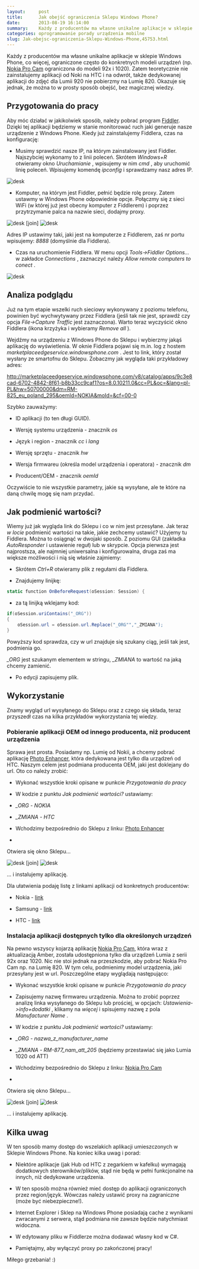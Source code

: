 ```yaml
---
layout:     post
title:      Jak obejść ograniczenia Sklepu Windows Phone?
date:       2013-08-19 16:14:00
summary:    Każdy z producentów ma własne unikalne aplikacje w sklepie Windows Phone, co więcej, ograniczone często do konkretnych modeli urządzeń (np. Nokia Pro Cam ograniczona do modeli 92x i 1020). Zatem teoretycznie nie zainstalujemy aplikacji od Noki na HTC i na odwrót, także dedykowanej aplikacji do zdjęć dla Lumii 920 nie pobierzmy na Lumię 820. Okazuje się jednak, że można to w prosty sposób obejść, b...
categories: oprogramowanie porady urządzenia mobilne
slug: Jak-obejsc-ograniczenia-Sklepu-Windows-Phone,45753.html
---
```




Każdy z producentów ma własne unikalne aplikacje w sklepie Windows Phone, co więcej, ograniczone często do konkretnych modeli urządzeń (np. [Nokia Pro Cam](http://www.windowsphone.com/pl-pl/store/app/nokia-pro-cam/bfd2d954-12da-415c-ad99-69a20f101e04) ograniczona do modeli 92x i 1020). Zatem teoretycznie nie zainstalujemy aplikacji od Noki na HTC i na odwrót, także dedykowanej aplikacji do zdjęć dla Lumii 920 nie pobierzmy na Lumię 820. Okazuje się jednak, że można to w prosty sposób obejść, bez magicznej wiedzy.



## Przygotowania do pracy


Aby móc działać w jakikolwiek sposób, należy pobrać program [Fiddler](http://fiddler2.com/get-fiddler). Dzięki tej aplikacji będziemy w stanie monitorować ruch jaki generuje nasze urządzenie z Windows Phone. Kiedy już zainstalujemy Fiddlera, czas na konfigurację:



  * Musimy sprawdzić nasze IP, na którym zainstalowany jest Fiddler. Najszybciej wykonamy to z linii poleceń. Skrótem  *Windows+R*  otwieramy okno  *Uruchamianie* , wpisujemy w nim  *cmd* , aby uruchomić linię poleceń. Wpisujemy komendę  *ipconfig*  i sprawdzamy nasz adres IP.

![desk](https://raw.githubusercontent.com/djfoxer/djfoxer.github.io/master/_img/2013-8-19-_82_/g_-_608x405_-_-_45753x20130818142007_0.png)




  * Komputer, na którym jest Fiddler, pełnić będzie rolę proxy. Zatem ustawmy w Windows Phone odpowiednie opcje. Połączmy się z sieci WiFi (w której już jest obecny komputer z Fiddlerem) i poprzez przytrzymanie palca na nazwie sieci, dodajmy proxy.


![desk](https://raw.githubusercontent.com/djfoxer/djfoxer.github.io/master/_img/2013-8-19-_82_/g_-_288x192_-_-_45753x20130818142007_0.jpg)
[join]
![desk](https://raw.githubusercontent.com/djfoxer/djfoxer.github.io/master/_img/2013-8-19-_82_/g_-_288x192_-_-_45753x20130818142005_0.jpg)


Adres IP ustawimy taki, jaki jest na komputerze z Fiddlerem, zaś nr portu wpisujemy:  *8888*  (domyślnie dla Fiddlera).






  * Czas na uruchomienie Fiddlera. W menu opcji  *Tools->Fiddler Options...*  w zakładce  *Connections* , zaznaczyć należy  *Allow remote computers to conect* .

![desk](https://raw.githubusercontent.com/djfoxer/djfoxer.github.io/master/_img/2013-8-19-_82_/g_-_608x405_-_-_45753x20130818142530_0.png)





 

## Analiza podglądu


Już na tym etapie wszelki ruch sieciowy wykonywany z poziomu telefonu, powinien być wychwytywany przez Fiddlera (jeśli tak nie jest, sprawdź czy opcja  *File->Capture Traffic*  jest zaznaczona). Warto teraz wyczyścić okno Fiddlera (ikona krzyżyka i wybieramy  *Remove all* ). 

Wejdźmy na urządzeniu z Windows Phone do Sklepu i wybierzmy jakąś aplikację do wyświetlenia. W oknie Fiddlera pojawi się m.in. log z hostem  *marketplaceedgeservice.windowsphone.com* . Jest to link, który został wysłany ze smartofnu do Sklepu. Zobaczmy jak wygląda taki przykładowy adres:

http://marketplaceedgeservice.windowsphone.com/v8/catalog/apps/9c3e8cad-6702-4842-8f61-b8b33cc9caf1?os=8.0.10211.0&cc=PL&oc=&lang=pl-PL&hw=50700000&dm=RM-825_eu_poland_295&oemId=NOKIA&moId=&cf=00-0

Szybko zauważymy:


  * ID aplikacji (to ten długi GUID).


  * Wersję systemu urządzenia - znacznik  *os* 


  * Język i region - znacznik  *cc*  i  *lang* 


  * Wersję sprzętu - znacznik  *hw* 


  * Wersja firmwareu (określa model urządzenia i operatora) - znacznik  *dm* 


  * Producent/OEM - znacznik  *oemId* 



Oczywiście to nie wszystkie parametry, jakie są wysyłane, ale te które na daną chwilę mogę się nam przydać.


## Jak podmienić wartości?


Wiemy już jak wygląda link do Sklepu i co w nim jest przesyłane. Jak teraz  *w locie*  podmienić wartości na takie, jakie zechcemy ustawić? Użyjemy tu Fiddlera. Można to osiągnąć w dwojaki sposób. Z poziomu GUI (zakładka  *AutoResponder*  i ustawienie reguł) lub w skrypcie. Opcja pierwsza jest najprostsza, ale najmniej uniwersalna i konfigurowalna, druga zaś ma większe możliwości i nią się właśnie zajmiemy:



  * Skrótem  *Ctrl+R*  otwieramy plik z regułami dla Fiddlera.


  * Znajdujemy linijkę: 
```c#
static function OnBeforeRequest(oSession: Session) {
```
 


  * za tą linijką wklejamy kod:


```c#
if(oSession.uriContains("_ORG"))
{
	oSession.url = oSession.url.Replace("_ORG"","_ZMIANA");
}
```

Powyższy kod sprawdza, czy w url znajduje się szukany ciąg, jeśli tak jest, podmienia go.

 *_ORG*  jest szukanym elementem w stringu,
 *_ZMIANA*  to wartość na jaką chcemy zamienić. 




  * Po edycji zapisujemy plik.





## Wykorzystanie


Znamy wygląd url wysyłanego do Sklepu oraz z czego się składa, teraz przyszedł czas na kilka przykładów wykorzystania tej wiedzy.


### Pobieranie aplikacji OEM od innego producenta, niż producent urządzenia

Sprawa jest prosta. Posiadamy np. Lumię od Nokii, a chcemy pobrać aplikację [Photo Enhancer](http://www.windowsphone.com/pl-pl/store/app/photo-enhancer/8e17bc66-2bb2-df11-8a2f-00237de2db9e), która dedykowana jest tylko dla urządzeń od HTC. Naszym celem jest podmiana producenta OEM, jaki jest doklejany do url. Oto co należy zrobić:


  * Wykonać wszystkie kroki opisane w punkcie  *Przygotowania do pracy* 


  * W kodzie z punktu  *Jak podmienić wartości?*  ustawiamy:


  *  *_ORG*  -  *NOKIA* 
 

  *  *_ZMIANA*  -  *HTC* 








  * Wchodzimy bezpośrednio do Sklepu z linku: [Photo Enhancer](http://www.windowsphone.com/pl-pl/store/app/photo-enhancer/8e17bc66-2bb2-df11-8a2f-00237de2db9e)


  * 
Otwiera się okno Sklepu...

![desk](https://raw.githubusercontent.com/djfoxer/djfoxer.github.io/master/_img/2013-8-19-_82_/g_-_288x192_-_-_45753x20130818153520_0.jpg)
[join]
![desk](https://raw.githubusercontent.com/djfoxer/djfoxer.github.io/master/_img/2013-8-19-_82_/g_-_288x192_-_-_45753x20130818154033_0.png)

... i instalujemy aplikację.
  






Dla ułatwienia podaję listę z linkami aplikacji od konkretnych producentów:



  * Nokia - [link](http://www.windowsphone.com/en-in/store/oem/apps-from-nokia?oemid=nokia)


  * Samsung - [link](http://www.windowsphone.com/en-us/store/oem/samsung-zone?oemid=Samsung)


  * HTC - [link](http://www.windowsphone.com/en-in/store/oem/htc-apps?oemid=htc)




### Instalacja aplikacji dostępnych tylko dla określonych urządzeń

Na pewno wszyscy kojarzą aplikację [Nokia Pro Cam](http://www.windowsphone.com/pl-pl/store/app/nokia-pro-cam/bfd2d954-12da-415c-ad99-69a20f101e04), która wraz z aktualizacją Amber, została udostępniona tylko dla urządzeń Lumia z serii 92x oraz 1020. Nic nie stoi jednak na przeszkodzie, aby pobrać Nokia Pro Cam np. na Lumię 820. W tym celu, podmienimy model urządzenia, jaki przesyłany jest w url. Poszczególne etapy wyglądają następująco:  



  * Wykonać wszystkie kroki opisane w punkcie  *Przygotowania do pracy* 


  * Zapisujemy nazwę firmwareu urządzenia. Można to zrobić poprzez analizę linka wysyłanego do Sklepu lub prościej, w opcjach:  *Ustawienia->info+dodatki* , klikamy na  *więcej*  i spisujemy nazwę z pola  *Manufacturer Name* .


  * W kodzie z punktu  *Jak podmienić wartości?*  ustawiamy:


  *  *_ORG*  -  *nazwa_z_manufacturer_name* 
 

  *  *_ZMIANA*  -  *RM-877_nam_att_205*  (będziemy przestawiać się jako Lumia 1020 od ATT)





  * Wchodzimy bezpośrednio do Sklepu z linku: [Nokia Pro Cam](http://www.windowsphone.com/pl-pl/store/app/nokia-pro-cam/bfd2d954-12da-415c-ad99-69a20f101e04)


  * 
Otwiera się okno Sklepu...

![desk](https://raw.githubusercontent.com/djfoxer/djfoxer.github.io/master/_img/2013-8-19-_82_/g_-_288x192_-_-_45753x20130818153518_0.jpg)
[join]
![desk](https://raw.githubusercontent.com/djfoxer/djfoxer.github.io/master/_img/2013-8-19-_82_/g_-_288x192_-_-_45753x20130818154029_0.png)

... i instalujemy aplikację.
  





## Kilka uwag


W ten sposób mamy dostęp do wszelakich aplikacji umieszczonych w Sklepie Windows Phone. Na koniec kilka uwag i porad:



  * Niektóre aplikacje (jak Hub od HTC z zegarkiem w kafelku) wymagają dodatkowych sterowników/plików, stąd nie będą w pełni funkcjonalne na innych, niż dedykowane urządzenia.


  * W ten sposób można również mieć dostęp do aplikacji ograniczonych przez region/język. Wówczas należy ustawić proxy na zagraniczne (może być niebezpieczne!).


  * Internet Explorer i Sklep na Windows Phone posiadają cache z wynikami zwracanymi z serwera, stąd podmiana nie zawsze będzie natychmiast widoczna.


  * W edytowany pliku w Fiddlerze można dodawać własny kod w C#.


  * Pamiętajmy, aby wyłączyć proxy po zakończonej pracy!



Miłego grzebania! :)